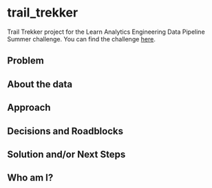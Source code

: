 # trail_trekker
Trail Trekker project for the Learn Analytics Engineering Data Pipeline Summer challenge. You can find the challenge [here](https://learnanalyticsengineering.substack.com/t/data-pipeline-summer).

## Problem 

## About the data 

## Approach

## Decisions and Roadblocks

## Solution and/or Next Steps 

## Who am I? 
